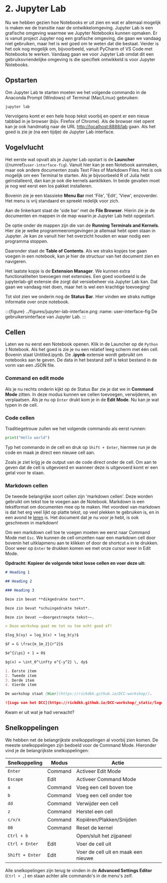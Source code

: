 # 2. Jupyter Lab

Nu we hebben gezien hoe Notebooks er uit zien en wat er allemaal mogelijk is maken we de transitie naar de ontwikkelomgeving.
Jupyter Lab is een grafische omgeving waarmee we Jupyter Notebooks kunnen opmaken. Er is vanuit project Jupyter nog een
grafische omgeving, die gaan we vandaag niet gebruiken, maar het is wel goed om te weten dat die bestaat. Verder is het 
ook nog mogelijk om, bijvoorbeeld, vanuit PyCharm of VS Code met Notebooks te werken. Vandaag gaan we voor Jupyter Lab
omdat dit een gebruiksvriendelijke omgeving is die specifiek ontwikkeld is voor Jupyter Notebooks.

## Opstarten

Om Jupyter Lab te starten moeten we het volgende commando in de Anaconda Prompt (Windows) of Terminal (Mac/Linux) gebruiken:

```shell
jupyter lab
```

Vervolgens komt er een hele hoop tekst voorbij en opent er een nieuw tabblad in je browser (bijv. Firefox of Chrome). 
Als de browser niet opent kan je ook handmatig naar de URL <http://localhost:8888/lab> gaan. Als het goed is zie je 
(na een tijdje) de Jupyter Lab interface.

## Vogelvlucht

Het eerste wat opvalt als je Jupyter Lab opstart is de **Launcher** ({numref}`user-interface-fig`). Vanuit hier kan je een Notebook
aanmaken, maar ook andere documenten zoals Text Files of Markdown Files. Het is ook mogelijk om een 
Terminal te starten. Als je bijvoorbeeld R of Julia hebt geïnstalleerd, dan kan je ook die kernels aanklikken.
In beide gevallen moet je nog wel eerst een los pakket installeren.

Bovenin zie je een klassieke **Menu Bar** met 'File', 'Edit', 'View', enzoverder. Het menu is vrij standaard en spreekt redelijk 
voor zich.

Aan de linkerkant staat de 'side bar' met de **File Browser**. Hierin zie je de documenten en mappen in de map waarin je Jupyter
Lab hebt opgestart. 

De optie onder de mappen zijn die van de **Running Terminals and Kernels**. Hier zie je welke programmeeromgevingen
je allemaal hebt open staan in Jupyter. Je kan ze vanuit hier het overzicht houden en waar nodig een programma stoppen.

Daaronder staat de **Table of Contents**. Als we straks kopjes toe gaan voegen in een notebook, kan je hier de structuur
van het document zien en navigeren.

Het laatste kopje is de **Extension Manager**. We kunnen extra functionaliteiten toevoegen met extensies. Een goed voorbeeld 
is de jupyterlab-git extensie die zorgt dat versiebeheer via Jupyter Lab kan. Dat gaan we vandaag niet doen, maar het is 
wel een krachtige toevoeging!

Tot slot zien we onderin nog de **Status Bar**. Hier vinden we straks nuttige informatie over onze notebook. 

:::{figure} ../figures/jupyter-lab-interface.png
:name: user-interface-fig
De gebruikersinterface van Jupyter Lab.
:::

## Cellen

Laten we nu eerst een Notebook openen. Klik in de Launcher op de `Python 3` Notebook. Als het goed is zie je nu een
relatief leeg scherm met één cell. Bovenin staat Untitled.ipynb. De **.ipynb** extensie wordt gebruikt om notebooks aan 
te geven. De data in het bestand zelf is tekst bestand in de vorm van een JSON file.

### Command en edit mode

Als je nu rechts onderin kijkt op de Status Bar zie je dat we in **Command Mode** zitten. In deze modus kunnen we cellen 
toevoegen, verwijderen, en verplaatsen. Als je nu op `Enter` drukt kom je in de **Edit Mode**. 
Nu kan je wat typen in de cell. 

### Code cellen
Traditiegetrouw zullen we het volgende commando als eerst runnen:

```python
print("Hello world")
```

Typ het commando in de cell en druk op `Shift + Enter`, hiermee run je de code en maak je direct een nieuwe cell aan.

Zoals je ziet krijg je de output van de code direct onder de cell. Om aan te geven dat de cell is uitgevoerd en wanneer
deze is uitgevoerd komt er een getal voor te staan.

### Markdown cellen

De tweede belangrijke soort cellen zijn 'markdown cellen'. Deze worden gebruikt om tekst toe te voegen aan de Notebook.
Markdown is een tekstformat om documenten mee op te maken. Het voordeel van markdown is dat het erg veel lijkt op platte
tekst, op veel plekken te gebruiken is, en in een avond te [leren](https://www.markdownguide.org/basic-syntax/) is.
Het document dat je nu voor je hebt, is ook geschreven in markdown!

Om een markdown cell toe te voegen moeten we eerst naar Command Mode met `Esc`. We kunnen de cell omzetten naar een markdown
cell door bovenin het uitklapmenu aan te klikken of door de shortcut `m` in te drukken. Door weer op `Enter` te drukken 
komen we met onze cursor weer in Edit Mode. 

**Opdracht: Kopieer de volgende tekst losse cellen en voer deze uit:**

```markdown
# Heading 1

## Heading 2

### Heading 3
```
```markdown
Deze zin bevat **dikgedrukte text**.

Deze zin bevat *schuingedrukte tekst*.

Deze zin bevat ~~doorgestreepte tekst~~.
```
```markdown
> Deze workshop gaat me tot nu toe echt goed af!
```
```markdown
$log_b(xy) = log_b(x) + log_b(y)$

$F = G \frac{m_1m_2}{r^2}$

$e^{i\pi} + 1 = 0$

$g(x) = \int_0^\infty e^{-y^2} \, dy$
```
```markdown
1. Eerste item
2. Tweede item
3. Derde item
4. Vierde item 
```
```markdown
De workshop staat [Hier](https://rickdkk.github.io/DCC-workshop/).

![Logo van het DCC](https://rickdkk.github.io/DCC-workshop/_static/logo_dcc.png)
```

Kwam er uit wat je had verwacht?

## Snelkoppelingen

We hebben net de belangrijkste snelkoppelingen al voorbij zien komen. De meeste snelkoppelingen zijn bedoeld voor de
Command Mode. Hieronder vind je de belangrijkste snelkoppelingen:

| Snelkoppeling   | Modus   | Actie                               |
|-----------------|---------|-------------------------------------|
 | `Enter`         | Command | Activeer Edit Mode                  |
| `Escape`        | Edit    | Activeer Command Mode               |
| `a`             | Command | Voeg een cell boven toe             |
| `b`             | Command | Voeg een cell onder toe             |
| `dd`            | Command | Verwijder een cell                  |
| `z`             | Command | Herstel een cell                    |
| `c/v/x`         | Command | Kopiëren/Plakken/Snijden            |
| `00`            | Command | Reset de kernel                     |
| `Ctrl + b`      |         | Open/sluit het zijpaneel            |
| `Ctrl + Enter`  | Edit    | Voer de cell uit                    |
| `Shift + Enter` | Edit    | Voer de cell uit en maak een nieuwe |


Alle snelkopelingen zijn terug te vinden in de **Advanced Settings Editor** (`Ctrl + ,`) en staan achter alle commando's
in de menu's zelf.
